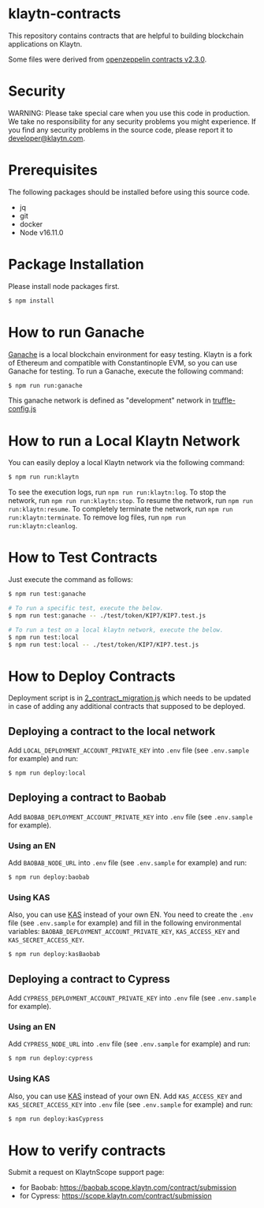 # klaytn-contracts

This repository contains contracts that are helpful to building blockchain applications on Klaytn.

Some files were derived from [openzeppelin contracts v2.3.0](https://github.com/OpenZeppelin/openzeppelin-contracts/releases/tag/v2.3.0).

# Security

WARNING: Please take special care when you use this code in production. We take no responsibility for any security problems you might experience.
If you find any security problems in the source code, please report it to developer@klaytn.com.

# Prerequisites

The following packages should be installed before using this source code.

* jq
* git
* docker
* Node v16.11.0

# Package Installation

Please install node packages first.

```bash
$ npm install
```

# How to run Ganache

[Ganache](https://www.trufflesuite.com/ganache) is a local blockchain environment for easy testing.
Klaytn is a fork of Ethereum and compatible with Constantinople EVM, so you can use Ganache for testing.
To run a Ganache, execute the following command:

```bash
$ npm run run:ganache
```

This ganache network is defined as "development" network in [truffle-config.js](truffle-config.js)

# How to run a Local Klaytn Network

You can easily deploy a local Klaytn network via the following command:

```bash
$ npm run run:klaytn
```

To see the execution logs, run `npm run run:klaytn:log`.
To stop the network, run `npm run run:klaytn:stop`.
To resume the network, run `npm run run:klaytn:resume`.
To completely terminate the network, run `npm run run:klaytn:terminate`.
To remove log files, run `npm run run:klaytn:cleanlog`.

# How to Test Contracts

Just execute the command as follows:

```bash
$ npm run test:ganache

# To run a specific test, execute the below.
$ npm run test:ganache -- ./test/token/KIP7/KIP7.test.js

# To run a test on a local klaytn network, execute the below.
$ npm run test:local
$ npm run test:local -- ./test/token/KIP7/KIP7.test.js
```

# How to Deploy Contracts
Deployment script is in [2_contract_migration.js](./contracts/migrations/2_contract_migration.js) which needs to be 
updated in case of adding any additional contracts that supposed to be deployed.

## Deploying a contract to the local network

Add `LOCAL_DEPLOYMENT_ACCOUNT_PRIVATE_KEY` into `.env` file (see `.env.sample` for example) and run:

```bash
$ npm run deploy:local
```

## Deploying a contract to Baobab

Add `BAOBAB_DEPLOYMENT_ACCOUNT_PRIVATE_KEY` into `.env` file (see `.env.sample` for example).

### Using an EN

Add `BAOBAB_NODE_URL` into `.env` file (see `.env.sample` for example) and run:
```bash
$ npm run deploy:baobab
```


### Using KAS

Also, you can use [KAS](http://www.klaytnapi.com) instead of your own EN. You need to create the `.env` file (see 
`.env.sample` for example) and fill in the following environmental variables: `BAOBAB_DEPLOYMENT_ACCOUNT_PRIVATE_KEY`, 
`KAS_ACCESS_KEY` and `KAS_SECRET_ACCESS_KEY`.

```bash
$ npm run deploy:kasBaobab
```

## Deploying a contract to Cypress

Add `CYPRESS_DEPLOYMENT_ACCOUNT_PRIVATE_KEY` into `.env` file (see `.env.sample` for example).

### Using an EN
Add `CYPRESS_NODE_URL` into `.env` file (see `.env.sample` for example) and run:
```bash
$ npm run deploy:cypress
```

### Using KAS

Also, you can use [KAS](http://www.klaytnapi.com) instead of your own EN. Add `KAS_ACCESS_KEY` and 
`KAS_SECRET_ACCESS_KEY` into `.env` file (see `.env.sample` for example) and run:

```bash
$ npm run deploy:kasCypress
```

# How to verify contracts
Submit a request on KlaytnScope support page:
* for Baobab: https://baobab.scope.klaytn.com/contract/submission
* for Cypress: https://scope.klaytn.com/contract/submission
